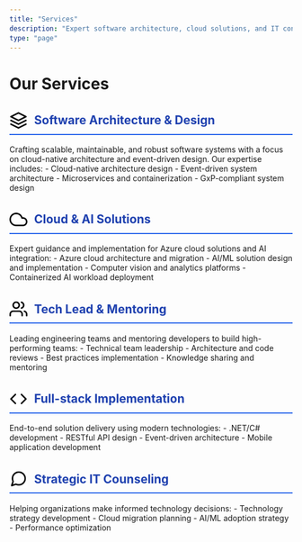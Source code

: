 ```yaml
---
title: "Services"
description: "Expert software architecture, cloud solutions, and IT consultancy services"
type: "page"
---
```


# Our Services

<h2 class="service-heading"><img src="/services/architecture.svg" alt="Software Architecture" class="service-icon" /> Software Architecture & Design</h2>
Crafting scalable, maintainable, and robust software systems with a focus on cloud-native architecture and event-driven design. Our expertise includes:
- Cloud-native architecture design
- Event-driven system architecture
- Microservices and containerization
- GxP-compliant system design

<h2 class="service-heading"><img src="/services/cloud.svg" alt="Cloud Solutions" class="service-icon" /> Cloud & AI Solutions</h2>
Expert guidance and implementation for Azure cloud solutions and AI integration:
- Azure cloud architecture and migration
- AI/ML solution design and implementation
- Computer vision and analytics platforms
- Containerized AI workload deployment

<h2 class="service-heading"><img src="/services/leadership.svg" alt="Technical Leadership" class="service-icon" /> Tech Lead & Mentoring</h2>
Leading engineering teams and mentoring developers to build high-performing teams:
- Technical team leadership
- Architecture and code reviews
- Best practices implementation
- Knowledge sharing and mentoring

<h2 class="service-heading"><img src="/services/implementation.svg" alt="Full-stack Implementation" class="service-icon" /> Full-stack Implementation</h2>
End-to-end solution delivery using modern technologies:
- .NET/C# development
- RESTful API design
- Event-driven architecture
- Mobile application development

<h2 class="service-heading"><img src="/services/counseling.svg" alt="Strategic IT Counseling" class="service-icon" /> Strategic IT Counseling</h2>
Helping organizations make informed technology decisions:
- Technology strategy development
- Cloud migration planning
- AI/ML adoption strategy
- Performance optimization

<style>
.entry-content {
    background-color: rgba(255, 255, 255, 0.95);
    padding: 2rem;
    border-radius: 8px;
    box-shadow: 0 4px 6px rgba(0, 0, 0, 0.1);
}

.service-heading {
    display: flex;
    align-items: center;
    gap: 0.75rem;
    color: #1e40af;
    margin-top: 2rem;
    border-bottom: 2px solid #2563eb;
    padding-bottom: 0.5rem;
}

.service-icon {
    width: 32px;
    height: 32px;
    flex-shrink: 0;
    display: block;
}

.entry-content ul {
    list-style-type: none;
    padding-left: 1rem;
}

.entry-content ul li {
    position: relative;
    padding-left: 1.5rem;
    margin-bottom: 0.5rem;
}

.entry-content ul li::before {
    content: "•";
    color: #2563eb;
    position: absolute;
    left: 0;
}
</style> 